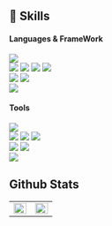 ## 💪 Skills 
#### Languages & FrameWork
<p>
  <img src="https://img.shields.io/badge/Java-007396?style=flat-square&amp;logo=Java&amp;logoColor=white">
  <br>
  <img src="https://img.shields.io/badge/Javascript-F7DF1E?style=flat-square&amp;logo=Javascript&amp;logoColor=black">
  <img src="https://img.shields.io/badge/Vue.js-4FC08D?style=flat-square&amp;logo=vue.js&amp;logoColor=white">
  <img src="https://img.shields.io/badge/Jquery-0769AD?style=flat-square&amp;logo=jquery&amp;logoColor=white">
  <img src="https://img.shields.io/badge/react-61DAFB?style=flat-square&logo=react&logoColor=black">
  <br>
  <img src="https://img.shields.io/badge/HTML5-E34F26?style=flat-square&logo=HTML5&logoColor=white"/>
  <img src="https://img.shields.io/badge/CSS3-1572B6?style=flat-square&amp;logo=CSS3&amp;logoColor=white">
  <br>
  <img src="https://img.shields.io/badge/Spring-6DB33F?style=flat-square&amp;logo=Spring&amp;logoColor=white">
</p>

#### Tools
<p>
  <img src="https://img.shields.io/badge/Github-181717?style=flat-square&amp;logo=github&amp;logoColor=white">
  <br>
  <img src="https://img.shields.io/badge/Visual studio code-007ACC?style=flat-square&amp;logo=visualstudiocode&amp;logoColor=white">
  <img src="https://img.shields.io/badge/Eclipse IDE-2C2255?style=flat-square&amp;logo=eclipseide&amp;logoColor=white">
  <img src="https://img.shields.io/badge/IntelliJ IDEA-000000?style=flat-square&amp;logo=intellijidea&amp;logoColor=white">
  <br>
  <img src="https://img.shields.io/badge/Microsoft sql server-CC2927?style=flat-square&amp;logo=microsoftsqlserver&amp;logoColor=black">
  <img src="https://img.shields.io/badge/Oracle-F80000?style=flat-square&amp;logo=oracle&amp;logoColor=white">
  <br>
  <img src="https://img.shields.io/badge/Apache tomcat-F8DC75?style=flat-square&amp;logo=apachetomcat&amp;logoColor=black">  
</p>



## Github Stats  
<table><tr><td valign="top" width="50%">
<img src="https://github-readme-stats.vercel.app/api?username=hodokim&show_icons=true&count_private=true&hide_border=true" align="left" style="width: 100%" />
</td><td valign="top" width="50%">
<img src="https://github-readme-stats.vercel.app/api/top-langs/?username=hodokim&hide_border=true&layout=compact" align="left" style="width: 100%" />
</td></tr></table>  
<br/> 
